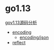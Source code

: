# go1.13

[gov1.13源码分析](https://github.com/golang/go/tree/release-branch.go1.13)

- [encoding](/docs/encoding.md)
  - [encoding/json](/docs/encoding/json.md)
- [reflect](/docs/reflect.md)

